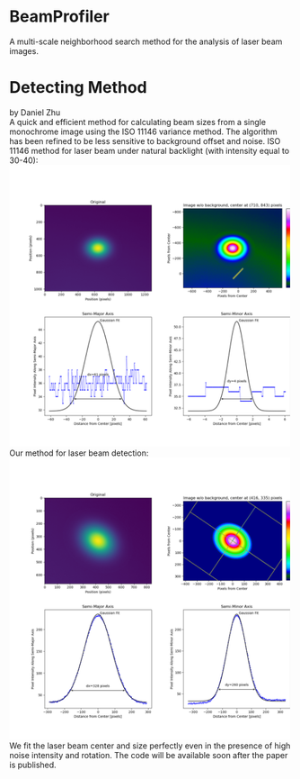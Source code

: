 # BeamProfiler
A multi-scale neighborhood search method for the analysis of laser beam images.

# Detecting Method
by Daniel Zhu  
A quick and efficient method for calculating beam sizes from a single monochrome image using the ISO 11146 variance method. The algorithm has been refined to be less sensitive to background offset and noise.
ISO 11146 method for laser beam under natural backlight (with intensity equal to 30-40):
<img src="https://github.com/momotaaa/BeamProfiler/blob/main/ISO_Method.png" width="500px">  
Our method for laser beam detection:  
<img src="https://github.com/momotaaa/BeamProfiler/blob/main/Our_result.png" width="500px">  
We fit the laser beam center and size perfectly even in the presence of high noise intensity and rotation.
The code will be available soon after the paper is published.
